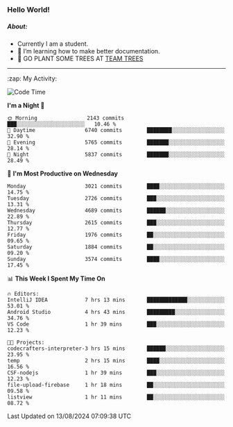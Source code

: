 ### Hello World!

##### About:
- Currently I am a student.
- 🌱 I’m learning how to make better documentation.
- 🌱 GO PLANT SOME TREES AT [TEAM TREES](https://teamtrees.org/)

---
  <summary>:zap: My Activity:</summary>
  
<!--START_SECTION:waka-->
![Code Time](http://img.shields.io/badge/Code%20Time-1%2C402%20hrs%2037%20mins-blue)

**I'm a Night 🦉** 

```text
🌞 Morning                2143 commits        ███░░░░░░░░░░░░░░░░░░░░░░   10.46 % 
🌆 Daytime                6740 commits        ████████░░░░░░░░░░░░░░░░░   32.90 % 
🌃 Evening                5765 commits        ███████░░░░░░░░░░░░░░░░░░   28.14 % 
🌙 Night                  5837 commits        ███████░░░░░░░░░░░░░░░░░░   28.49 % 
```
📅 **I'm Most Productive on Wednesday** 

```text
Monday                   3021 commits        ████░░░░░░░░░░░░░░░░░░░░░   14.75 % 
Tuesday                  2726 commits        ███░░░░░░░░░░░░░░░░░░░░░░   13.31 % 
Wednesday                4689 commits        ██████░░░░░░░░░░░░░░░░░░░   22.89 % 
Thursday                 2615 commits        ███░░░░░░░░░░░░░░░░░░░░░░   12.77 % 
Friday                   1976 commits        ██░░░░░░░░░░░░░░░░░░░░░░░   09.65 % 
Saturday                 1884 commits        ██░░░░░░░░░░░░░░░░░░░░░░░   09.20 % 
Sunday                   3574 commits        ████░░░░░░░░░░░░░░░░░░░░░   17.45 % 
```


📊 **This Week I Spent My Time On** 

```text
🔥 Editors: 
IntelliJ IDEA            7 hrs 13 mins       █████████████░░░░░░░░░░░░   53.01 % 
Android Studio           4 hrs 43 mins       █████████░░░░░░░░░░░░░░░░   34.76 % 
VS Code                  1 hr 39 mins        ███░░░░░░░░░░░░░░░░░░░░░░   12.23 % 

🐱‍💻 Projects: 
codecrafters-interpreter-3 hrs 15 mins       ██████░░░░░░░░░░░░░░░░░░░   23.95 % 
temp                     2 hrs 15 mins       ████░░░░░░░░░░░░░░░░░░░░░   16.56 % 
CSF-nodejs               1 hr 39 mins        ███░░░░░░░░░░░░░░░░░░░░░░   12.23 % 
file-upload-firebase     1 hr 18 mins        ██░░░░░░░░░░░░░░░░░░░░░░░   09.58 % 
listview                 1 hr 11 mins        ██░░░░░░░░░░░░░░░░░░░░░░░   08.72 % 
```


 Last Updated on 13/08/2024 07:09:38 UTC
<!--END_SECTION:waka-->
